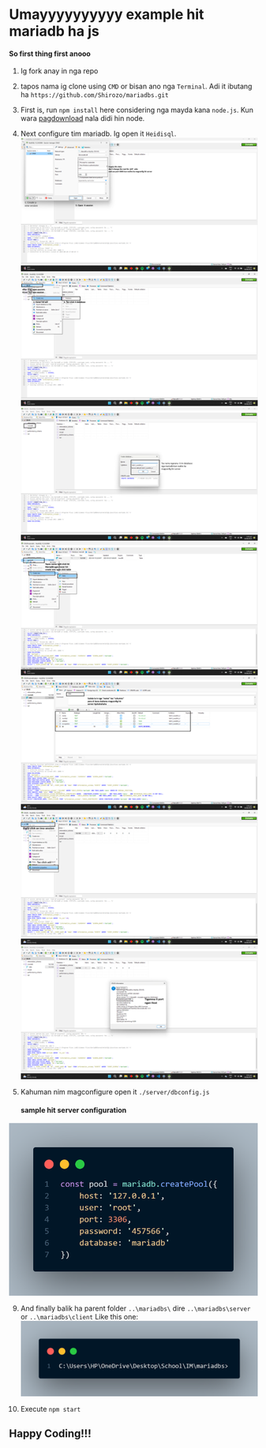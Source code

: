 # Umayyyyyyyyyy example hit mariadb ha js

#### So first thing first anooo
1. Ig fork anay in nga repo
2. tapos nama ig clone using `CMD` or bisan ano  nga `Terminal`. Adi it ibutang ha `https://github.com/Shirozo/mariadbs.git`
4. First is, run `npm install` here considering nga mayda kana `node.js`.
   Kun wara [pagdownload](https://nodejs.org/en/download) nala didi hin node.
7. Next configure tim mariadb. Ig open it `Heidisql`.
![Alt text](/img/Screenshot.png)
![Alt text](/img/Screenshot2.png)
![Alt text](/img/Screenshot3.png)
![Alt text](/img/Screenshot4.png)
![Alt text](/img/Screenshot5.png)
![Alt text](/img/Screenshot6.png)
![Alt text](/img/Screenshot7.png)

8. Kahuman nim magconfigure open it `./server/dbconfig.js`
   #### sample hit server configuration
![Alt text](/img/codea.png)

9. And finally balik ha parent folder `..\mariadbs\` dire `..\mariadbs\server` or `..\mariadbs\client`
Like this one:
![Alt text](/img/dir.png)

10. Execute `npm start`
## Happy Coding!!!
